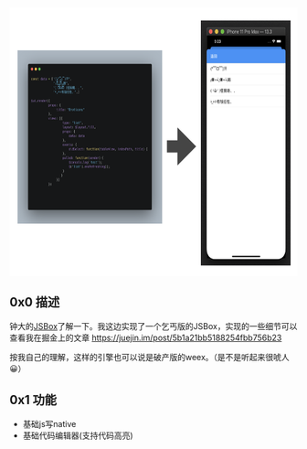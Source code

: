  <div  align="center">    
 <img src="https://raw.githubusercontent.com/zhnnnnn/ZHNCosmos_GIFs/master/ZHNJSBox_demo_combine.png" width = "658" height = "470" alt="图片名称" align=center />
 </div>

## 0x0 描述
钟大的[JSBox](https://itunes.apple.com/cn/app/jsbox-%E5%88%9B%E9%80%A0%E4%BD%A0%E8%87%AA%E5%B7%B1%E7%9A%84%E5%B7%A5%E5%85%B7/id1312014438?mt=8)了解一下。我这边实现了一个乞丐版的JSBox，实现的一些细节可以查看我在掘金上的文章 https://juejin.im/post/5b1a21bb5188254fbb756b23 

按我自己的理解，这样的引擎也可以说是破产版的weex。（是不是听起来很唬人😀）

## 0x1 功能
+ 基础js写native
+ 基础代码编辑器(支持代码高亮)

